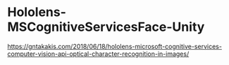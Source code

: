 # Hololens-MSCognitiveServicesFace-Unity

https://gntakakis.com/2018/06/18/hololens-microsoft-cognitive-services-computer-vision-api-optical-character-recognition-in-images/
